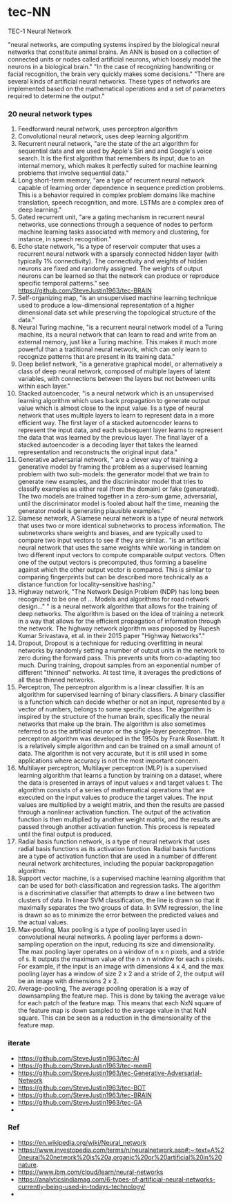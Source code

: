 # tec-NN
TEC-1 Neural Network

"neural networks, are computing systems inspired by the biological neural networks that constitute animal brains. An ANN is based on a collection of connected units or nodes called artificial neurons, which loosely model the neurons in a biological brain."
"In the case of recognizing handwriting or facial recognition, the brain very quickly makes some decisions."
"There are several kinds of artificial neural networks. These types of networks are implemented based on the mathematical operations and a set of parameters required to determine the output."

### 20 neural network types

1. Feedforward neural network, uses perceptron algorithm 
2. Convolutional neural network, uses deep learning algorithm
3. Recurrent neural network, "are the state of the art algorithm for sequential data and are used by Apple's Siri and and Google's voice search. It is the first algorithm that remembers its input, due to an internal memory, which makes it perfectly suited for machine learning problems that involve sequential data."
4. Long short-term memory, "are a type of recurrent neural network capable of learning order dependence in sequence prediction problems. This is a behavior required in complex problem domains like machine translation, speech recognition, and more. LSTMs are a complex area of deep learning."
5. Gated recurrent unit, "are a gating mechanism in recurrent neural networks, use connections through a sequence of nodes to perform machine learning tasks associated with memory and clustering, for instance, in speech recognition."
6. Echo state network, "is a type of reservoir computer that uses a recurrent neural network with a sparsely connected hidden layer (with typically 1% connectivity). The connectivity and weights of hidden neurons are fixed and randomly assigned. The weights of output neurons can be learned so that the network can produce or reproduce specific temporal patterns." see https://github.com/SteveJustin1963/tec-BRAIN
7. Self-organizing map, "is an unsupervised machine learning technique used to produce a low-dimensional representation of a higher dimensional data set while preserving the topological structure of the data."
8. Neural Turing machine, "is a recurrent neural network model of a Turing machine, its a neural network that can learn to read and write from an external memory, just like a Turing machine. This makes it much more powerful than a traditional neural network, which can only learn to recognize patterns that are present in its training data."
9. Deep belief network, "is a generative graphical model, or alternatively a class of deep neural network, composed of multiple layers of latent variables, with connections between the layers but not between units within each layer."
10. Stacked autoencoder, "is a neural network which is an unsupervised learning algorithm which uses back propagation to generate output value which is almost close to the input value. Iis a type of neural network that uses multiple layers to learn to represent data in a more efficient way. The first layer of a stacked autoencoder learns to represent the input data, and each subsequent layer learns to represent the data that was learned by the previous layer. The final layer of a stacked autoencoder is a decoding layer that takes the learned representation and reconstructs the original input data."
11. Generative adversarial network, " are a clever way of training a generative model by framing the problem as a supervised learning problem with two sub-models: the generator model that we train to generate new examples, and the discriminator model that tries to classify examples as either real (from the domain) or fake (generated). The two models are trained together in a zero-sum game, adversarial, until the discriminator model is fooled about half the time, meaning the generator model is generating plausible examples."
12. Siamese network,  A Siamese neural network is a type of neural network that uses two or more identical subnetworks to process information. The subnetworks share weights and biases, and are typically used to compare two input vectors to see if they are similar.. "is an artificial neural network that uses the same weights while working in tandem on two different input vectors to compute comparable output vectors. Often one of the output vectors is precomputed, thus forming a baseline against which the other output vector is compared. This is similar to comparing fingerprints but can be described more technically as a distance function for locality-sensitive hashing."
13. Highway network, "The Network Design Problem (NDP) has long been recognized to be one of ... Models and algorithms for road network design..." " is a neural network algorithm that allows for the training of deep networks. The algorithm is based on the idea of training a network in a way that allows for the efficient propagation of information through the network. The highway network algorithm was proposed by Rupesh Kumar Srivastava, et al. in their 2015 paper "Highway Networks"."
14. Dropout,  Dropout is a technique for reducing overfitting in neural networks by randomly setting a number of output units in the network to zero during the forward pass. This prevents units from co-adapting too much. During training, dropout samples from an exponential number of different "thinned" networks. At test time, it averages the predictions of all these thinned networks.
15. Perceptron, The perceptron algorithm is a linear classifier. It is an algorithm for supervised learning of binary classifiers. A binary classifier is a function which can decide whether or not an input, represented by a vector of numbers, belongs to some specific class. The algorithm is inspired by the structure of the human brain, specifically the neural networks that make up the brain. The algorithm is also sometimes referred to as the artificial neuron or the single-layer perceptron. The perceptron algorithm was developed in the 1950s by Frank Rosenblatt. It is a relatively simple algorithm and can be trained on a small amount of data. The algorithm is not very accurate, but it is still used in some applications where accuracy is not the most important concern.
16. Multilayer perceptron, 
Multilayer perceptron (MLP) is a supervised learning algorithm that learns a function by training on a dataset, where the data is presented in arrays of input values x and target values t. The algorithm consists of a series of mathematical operations that are executed on the input values to produce the target values. The input values are multiplied by a weight matrix, and then the results are passed through a nonlinear activation function. The output of the activation function is then multiplied by another weight matrix, and the results are passed through another activation function. This process is repeated until the final output is produced.
17. Radial basis function network, is a type of neural network that uses radial basis functions as its activation function. Radial basis functions are a type of activation function that are used in a number of different neural network architectures, including the popular backpropagation algorithm.
18. Support vector machine, is a supervised machine learning algorithm that can be used for both classification and regression tasks. The algorithm is a discriminative classifier that attempts to draw a line between two clusters of data. In linear SVM classification, the line is drawn so that it maximally separates the two groups of data. In SVM regression, the line is drawn so as to minimize the error between the predicted values and the actual values.
19. Max-pooling, Max pooling is a type of pooling layer used in convolutional neural networks. A pooling layer performs a down-sampling operation on the input, reducing its size and dimensionality. The max pooling layer operates on a window of n x n pixels, and a stride of s. It outputs the maximum value of the n x n window for each s pixels. For example, if the input is an image with dimensions 4 x 4, and the max pooling layer has a window of size 2 x 2 and a stride of 2, the output will be an image with dimensions 2 x 2.
20. Average-pooling, The average pooling operation is a way of downsampling the feature map. This is done by taking the average value for each patch of the feature map. This means that each NxN square of the feature map is down sampled to the average value in that NxN square. This can be seen as a reduction in the dimensionality of the feature map.


### iterate
- https://github.com/SteveJustin1963/tec-AI
- https://github.com/SteveJustin1963/tec-memR
- https://github.com/SteveJustin1963/tec-Generative-Adversarial-Network
- https://github.com/SteveJustin1963/tec-BOT
- https://github.com/SteveJustin1963/tec-BRAIN
- https://github.com/SteveJustin1963/tec-GA
- 



### Ref
- https://en.wikipedia.org/wiki/Neural_network
- https://www.investopedia.com/terms/n/neuralnetwork.asp#:~:text=A%20neural%20network%20is%20a,organic%20or%20artificial%20in%20nature.
- https://www.ibm.com/cloud/learn/neural-networks
- https://analyticsindiamag.com/6-types-of-artificial-neural-networks-currently-being-used-in-todays-technology/
- 
